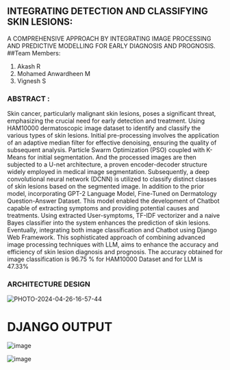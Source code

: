 ## INTEGRATING DETECTION AND CLASSIFYING SKIN LESIONS:
A COMPREHENSIVE APPROACH BY INTEGRATING IMAGE PROCESSING AND PREDICTIVE MODELLING FOR EARLY DIAGNOSIS AND PROGNOSIS.
##Team Members:
1. Akash R 
2. Mohamed Anwardheen M
3. Vignesh S

### ABSTRACT : 
Skin cancer, particularly malignant skin lesions, poses a significant threat, emphasizing
the crucial need for early detection and treatment. Using HAM10000 dermatoscopic image dataset to
identify and classify the various types of skin lesions. Initial pre-processing involves the application of
an adaptive median filter for effective denoising, ensuring the quality of subsequent analysis. Particle
Swarm Optimization (PSO) coupled with K-Means for initial segmentation. And the processed images
are then subjected to a U-net architecture, a proven encoder-decoder structure widely employed in
medical image segmentation. Subsequently, a deep convolutional neural network (DCNN) is utilized to
classify distinct classes of skin lesions based on the segmented image. In addition to the prior model,
incorporating GPT-2 Language Model, Fine-Tuned on Dermatology Question-Answer Dataset. This
model enabled the development of Chatbot capable of extracting symptoms and providing potential
causes and treatments. Using extracted User-symptoms, TF-IDF vectorizer and a naive Bayes classifier
into the system enhances the prediction of skin lesions. Eventually, integrating both image classification
and Chatbot using Django Web Framework. This sophisticated approach of combining advanced image
processing techniques with LLM, aims to enhance the accuracy and efficiency of skin lesion diagnosis
and prognosis. The accuracy obtained for image classification is 96.75 % for HAM10000 Dataset and
for LLM is 47.33%


 ### ARCHITECTURE DESIGN

 ![PHOTO-2024-04-26-16-57-44](https://github.com/AkashR0712/INTEGRATING-DETECTION-AND-CLASSIFYING-SKIN-LESIONS/assets/122616990/ace10be0-d8da-4d6b-9fb1-1f3f7b887036)


 # DJANGO OUTPUT 
 ![image](https://github.com/AkashR0712/INTEGRATING-DETECTION-AND-CLASSIFYING-SKIN-LESIONS/assets/122616990/bce1e55b-609f-43f6-8ead-7c1362065541) 

  ![image](https://github.com/AkashR0712/INTEGRATING-DETECTION-AND-CLASSIFYING-SKIN-LESIONS/assets/122616990/ff698730-16a6-4960-a497-f7ca86865124)

